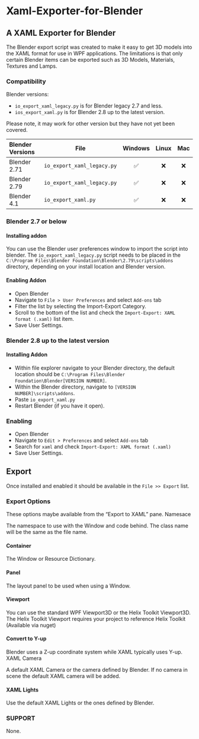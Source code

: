 # Xaml-Exporter-for-Blender

## A XAML Exporter for Blender

The Blender export script was created to make it easy to get 3D models into the XAML format for use in WPF applications. The limitations is that only certain Blender items can be exported such as 3D Models, Materials, Textures and Lamps.

### Compatibility

Blender versions:

- `io_export_xaml_legacy.py` is for Blender legacy 2.7 and less.
- `ios_export_xaml.py` is for Blender 2.8 up to the latest version.

Please note, it may work for other version but they have not yet been covered.

| Blender Versions | File                     | Windows | Linux | Mac |
| :--------------- | ------------------------ | :-----: | :---: | :-: |
| Blender 2.71     | `io_export_xaml_legacy.py` |   ✅   |  ❌  | ❌ |
| Blender 2.79     | `io_export_xaml_legacy.py` |   ✅   |  ❌  | ❌ |
| Blender 4.1      | `io_export_xaml.py`    |   ✅   |  ❌  | ❌ |

### Blender 2.7 or below

#### Installing addon

You can use the Blender user preferences window to import the script into blender.
The `io_export_xaml_legacy.py` script needs to be placed in the `C:\Program Files\Blender Foundation\Blender\2.79\scripts\addons` directory, depending on your install location and Blender version.

#### Enabling Addon

- Open Blender
- Navigate to `File > User Preferences` and select `Add-ons` tab
- Filter the list by selecting the Import-Export Category.
- Scroll to the bottom of the list and check the `Import-Export: XAML format (.xaml)` list item.
- Save User Settings.

### Blender 2.8 up to the latest version

#### Installing Addon

- Within file explorer navigate to your Blender directory, the default location should be `C:\Program Files\Blender Foundation\Blender[VERSION NUMBER]`.
- Within the Blender directory, navigate to `[VERSION NUMBER]\scripts\addons`.
- Paste `io_export_xaml.py`
- Restart Blender (if you have it open).

### Enabling

- Open Blender
- Navigate to `Edit > Preferences` and select `Add-ons` tab
- Search for `xaml` and check `Import-Export: XAML format (.xaml) `
- Save User Settings.

## Export

Once installed and enabled it should be available in the `File >> Export` list.

### Export Options

These options maybe available from the “Export to XAML” pane.
Namesace

The namespace to use with the Window and code behind. The class name will be the same as the file name.

#### Container

The Window or Resource Dictionary.

#### Panel

The layout panel to be used when using a Window.

#### Viewport

You can use the standard WPF Viewport3D or the Helix Toolkit Viewport3D. The Helix Toolkit Viewport requires your project to reference Helix Toolkit (Available via nuget)

#### Convert to Y-up

Blender uses a Z-up coordinate system while XAML typically uses Y-up.
XAML Camera

A default XAML Camera or the camera defined by Blender. If no camera in scene the default XAML camera will be added.

#### XAML Lights

Use the default XAML Lights or the ones defined by Blender.

### SUPPORT

None.
